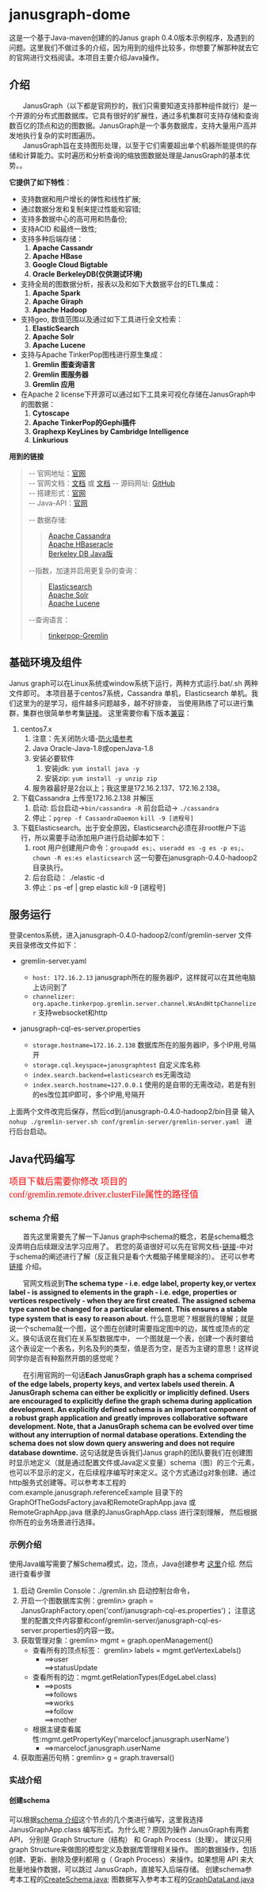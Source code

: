 # janusgraph-dome
这是一个基于Java-maven创建的的Janus graph 0.4.0版本示例程序，及遇到的问题。这里我们不做过多的介绍，因为用到的组件比较多，你想要了解那种就去它的官网进行文档阅读。本项目主要介绍Java操作。

## 介绍 ##
&emsp;&emsp;JanusGraph（以下都是官网抄的，我们只需要知道支持那种组件就行）是一个开源的分布式图数据库。它具有很好的扩展性，通过多机集群可支持存储和查询数百亿的顶点和边的图数据。JanusGraph是一个事务数据库，支持大量用户高并发地执行复杂的实时图遍历。  
&emsp;&emsp;JanusGraph旨在支持图形处理，以至于它们需要超出单个机器所能提供的存储和计算能力。实时遍历和分析查询的缩放图数据处理是JanusGraph的基本优势。。

**它提供了如下特性**：    

- 支持数据和用户增长的弹性和线性扩展;  
- 通过数据分发和复制来提过性能和容错;  
- 支持多数据中心的高可用和热备份;   
- 支持ACID 和最终一致性;  
- 支持多种后端存储：  
	1. **Apache Cassandr**
	2. **Apache HBase**  
	3. **Google Cloud Bigtable**  
	4. **Oracle BerkeleyDB(仅供测试环境)**  
- 支持全局的图数据分析，报表以及和如下大数据平台的ETL集成：  
	1. **Apache Spark**        
	2. **Apache Giraph**        
	3. **Apache Hadoop**
- 支持geo, 数值范围以及通过如下工具进行全文检索：
	1. **ElasticSearch**
	2. **Apache Solr**
	3. **Apache Lucene**
- 支持与Apache TinkerPop图栈进行原生集成：  
	1. **Gremlin 图查询语言** 
	2. **Gremlin 图服务器** 
	3. **Gremlin 应用**
- 在Apache 2 license下开源可以通过如下工具来可视化存储在JanusGraph中的图数据：
	1. **Cytoscape** 
	2. **Apache TinkerPop的Gephi插件** 
	3. **Graphexp KeyLines by Cambridge Intelligence** 
	4. **Linkurious**

**用到的链接**
>-- 官网地址：[官网](https://janusgraph.org/)  
>-- 官网文档：[文档](https://docs.janusgraph.org/) 或 [文档](https://docs.janusgraph.org/latest/index.html)
>-- 源码网址: [GitHub](https://github.com/JanusGraph/janusgraph)  
>-- 搭建形式：[官网](https://docs.janusgraph.org/latest/cassandra.html)  
>-- Java-API：[官网](https://javadoc.io/doc/org.janusgraph/janusgraph-core/0.4.0)
>
>-- 数据存储:
>>[Apache Cassandra](https://docs.janusgraph.org/latest/cassandra.html)   
>>[Apache HBaseracle](https://docs.janusgraph.org/latest/hbase.html)    
>>[Berkeley DB Java版](https://docs.janusgraph.org/latest/bdb.html)  
>
>--指数，加速并启用更复杂的查询：  
>>[Elasticsearch](https://docs.janusgraph.org/latest/elasticsearch.html)    
>>[Apache Solr](https://docs.janusgraph.org/latest/solr.html)   
>>[Apache Lucene](https://docs.janusgraph.org/latest/lucene.html)   
>
>--查询语言：  
>>[tinkerpop-Gremlin](http://tinkerpop.apache.org/docs/3.4.1/reference/#tail-step)

## 基础环境及组件 ##
Janus graph可以在Linux系统或window系统下运行，两种方式运行.bat/.sh 两种文件即可。
本项目基于centos7系统，Cassandra 单机，Elasticsearch 单机。我们这里为的是学习，组件越多问题越多，越不好排查，
当使用熟练了可以进行集群，集群也很简单参考集[链接](https://github.com/bingbingll/janusgraph-dome/blob/master/集群搭建.md)。
这里需要你看下版本[兼容](https://docs.janusgraph.org/latest/version-compat.html)：

1. centos7.x 
	1. 注意：先关闭防火墙-[防火墙参考](https://www.cnblogs.com/yyxq/p/10551274.html)
	2. Java Oracle-Java-1.8或openJava-1.8
	3. 安装必要软件
		1.  安装jdk: `yum install java -y`
		2.  安装zip: `yum install -y unzip zip`
	4. 服务器最好是2台以上；我这里是172.16.2.137、172.16.2.138。 
3. 下载Cassandra 上传至172.16.2.138 并解压
	1. 启动: 后台启动->`bin/cassandra -R`  前台启动-> `./cassandra`
	2. 停止：`pgrep -f CassandraDaemon`  `kill -9 [进程号]`
4. 下载Elasticsearch。出于安全原因，Elasticsearch必须在非root帐户下运行，所以需要手动添加用户进行启动脚本如下：
	1. root 用户创建用户命令：`groupadd es;`、`useradd es -g es -p es;`、`chown -R es:es elasticsearch` 
	这一句要在janusgraph-0.4.0-hadoop2目录执行。
	2. 后台启动： ./elastic -d
	3. 停止：ps -ef | grep elastic kill -9 [进程号]

## 服务运行 ##
登录centos系统，进入janusgraph-0.4.0-hadoop2/conf/gremlin-server 文件夹目录修改文件如下：

- gremlin-server.yaml
	- `host: 172.16.2.13` janusgraph所在的服务器IP，这样就可以在其他电脑上访问到了
	- `channelizer: org.apache.tinkerpop.gremlin.server.channel.WsAndHttpChannelizer` 支持websocket和http

- janusgraph-cql-es-server.properties
	- `storage.hostname=172.16.2.138` 数据库所在的服务器IP，多个IP用,号隔开
	- `storage.cql.keyspace=janusgraphtest` 自定义库名称
	- `index.search.backend=elasticsearch` es无需改动
	- `index.search.hostname=127.0.0.1` 使用的是自带的无需改动，若是有别的es改位其IP即可，多个IP用,号隔开  

上面两个文件改完后保存，然后cd到/janusgraph-0.4.0-hadoop2/bin目录 输入 `nohup ./gremlin-server.sh conf/gremlin-server/gremlin-server.yaml ` 进行后台启动。


## Java代码编写 ##
<font face="黑体" color=red size=4> 项目下载后需要你修改 项目的conf/gremlin.remote.driver.clusterFile属性的路径值</font>

### schema 介绍
&emsp;&emsp;首先这里需要先了解一下Janus graph中schema的概念，若是schema概念没弄明白后续跟没法学习应用了。
若您的英语很好可以先在官网文档-[链接](https://docs.janusgraph.org/basics/schema/)-中对于schema的阐述进行了解（反正我只是看个大概脑子稀里糊涂的）。
还可以参考[链接](https://www.cnblogs.com/jiyuqi/p/7127178.html?utm_source=itdadao&utm_medium=referral) 介绍。  
  
&emsp;&emsp;官网文档说到**The schema type - i.e. edge label, property key,or vertex label - is assigned to elements 
in the graph - i.e. edge, properties or vertices respectively - when they are first created. 
The assigned schema type cannot be changed for a particular element. This ensures a stable type system that is easy to reason about.**
什么意思呢？根据我的理解；就是说一个schema就一个图，这个图在创建时需要指定图中的边，属性或顶点的定义。换句话说在我们在关系型数据库中，
一个图就是一个表，创建一个表时要给这个表设定一个表名，列名及列的类型，值是否为空，是否为主键的意思！这样说同学你是否有种豁然开朗的感觉呢？  

&emsp;&emsp;在引用官网的一句话**Each JanusGraph graph has a schema comprised of the edge labels, property keys, and vertex labels used therein. 
A JanusGraph schema can either be explicitly or implicitly defined. Users are encouraged to explicitly define the graph schema 
during application development. An explicitly defined schema is an important component of a robust graph application and 
greatly improves collaborative software development. Note, that a JanusGraph schema can be evolved over time without any 
interruption of normal database operations. Extending the schema does not slow down query answering and does not require 
database downtime.** 这句话就是告诉我们Janus graph的团队要我们在创建图时显示地定义（就是通过配置文件或Java定义变量）schema（图）的三个元素，
也可以不显示的定义，在后续程序编写时来定义。这个方式通过g对象创建、通过http服务式创建等。可以参考本工程的com.example.janusgraph.referenceExample
目录下的GraphOfTheGodsFactory.java和RemoteGraphApp.java 或 RemoteGraphApp.java 继承的JanusGraphApp.class 进行深刻理解，
然后根据你所在的业务场景进行选择。

### 示例介绍 
使用Java编写需要了解Schema模式，边，顶点，Java创建参考 [这里](https://github.com/marcelocf/janusgraph_tutorial)介绍.
然后进行查看步骤  
1. 启动 Gremlin Console：./gremlin.sh  启动控制台命令，
2. 开启一个图数据库实例：gremlin> graph = JanusGraphFactory.open('conf/janusgraph-cql-es.properties')；
注意这里的配置文件内容要和conf/gremlin-server/janusgraph-cql-es-server.properties的内容一致。
3. 获取管理对象：gremlin> mgmt = graph.openManagement()
    - 查看所有的顶点标签： gremlin> labels = mgmt.getVertexLabels()
        - ==>user  
          ==>statusUpdate
    - 查看所有的边：mgmt.getRelationTypes(EdgeLabel.class)
        - ==>posts  
          ==>follows  
          ==>works  
          ==>follow  
          ==>mother
    - 根据主键查看属性:mgmt.getPropertyKey('marcelocf.janusgraph.userName')
        - ==>marcelocf.janusgraph.userName
3. 获取图遍历句柄：gremlin> g = graph.traversal()

### 实战介绍
#### 创建schema
可以根据[schema 介绍](https://github.com/bingbingll/janusgraph-example#schema-介绍)这个节点的几个类进行编写，这里我选择JanusGraphApp.class 编写形式。为什么呢？原因为操作 JanusGraph有两套 API，
分别是 Graph Structure（结构） 和 Graph Process（处理）。 建议只用 graph Structure来做图的模型定义及数据库管理相关操作。
图的数据操作，包括创建、更新、删除及便利都用 g（ Graph Process）来操作。如果想用 API 来大批量地操作数据，可以跳过 JanusGraph，直接写入后端存储。
创建schema参考本工程的[CreateSchema.java](https://github.com/bingbingll/janusgraph-example/blob/master/src/main/java/com/example/janusgraph/Example/CreateSchema.java);
图数据写入参考本工程的[GraphDataLand.java](https://github.com/bingbingll/janusgraph-example/blob/master/src/main/java/com/example/janusgraph/Example/GraphDataLand.java)